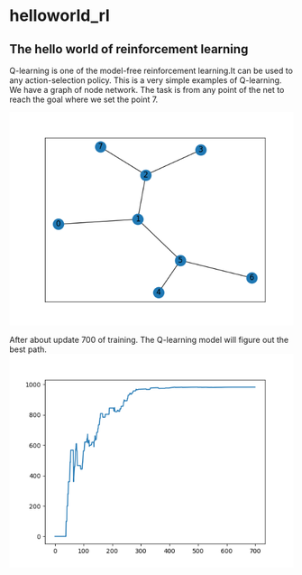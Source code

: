 # helloworld_rl
## The hello world of reinforcement learning
Q-learning is one of the model-free reinforcement learning.It can be used to any action-selection policy.
This is a very simple examples of Q-learning.
We have a graph of node network. The task is from any point of the net to reach the goal where we set the point 7.

![image](https://github.com/shaohong352/helloworld_rl/blob/master/Figure_2.png)

After about update 700 of training. The Q-learning model will figure out the best path.
 ![image](https://github.com/shaohong352/helloworld_rl/blob/master/Figure_3.png)
 
